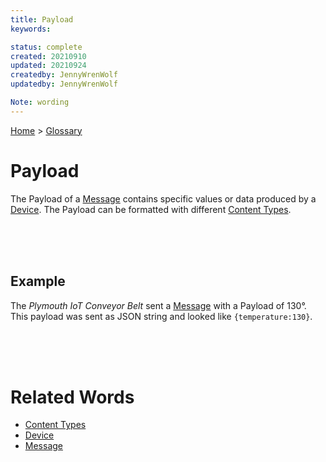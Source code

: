 ```yaml
---
title: Payload
keywords: 

status: complete
created: 20210910
updated: 20210924
createdby: JennyWrenWolf
updatedby: JennyWrenWolf

Note: wording
---
```

[Home](../Index.md) > [Glossary](./Index.md)

# Payload
The Payload of a [Message](./Message.md) contains specific values or data produced by a [Device](./Device.md).  The Payload can be formatted with different [Content Types](./ContentType.md).

<br>
<br>
<br>

## Example
The *Plymouth IoT Conveyor Belt* sent a [Message](./Message.md) with a Payload of 130°.  This payload was sent as JSON string and looked like `{temperature:130}`.

<br>
<br>
<br>

# Related Words
- [Content Types](./ContentType.md)
- [Device](./Device.md)
- [Message](./Message.md)